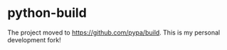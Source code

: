 # python-build

The project moved to https://github.com/pypa/build.
This is my personal development fork!
